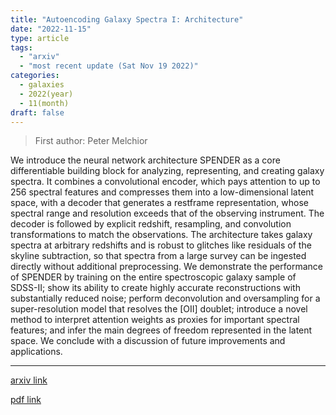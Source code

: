 ```yaml
---
title: "Autoencoding Galaxy Spectra I: Architecture"
date: "2022-11-15"
type: article
tags:
  - "arxiv"
  - "most recent update (Sat Nov 19 2022)"
categories:
  - galaxies
  - 2022(year)
  - 11(month)
draft: false
---
```


> First author: Peter Melchior

 We introduce the neural network architecture SPENDER as a core differentiable
building block for analyzing, representing, and creating galaxy spectra. It
combines a convolutional encoder, which pays attention to up to 256 spectral
features and compresses them into a low-dimensional latent space, with a
decoder that generates a restframe representation, whose spectral range and
resolution exceeds that of the observing instrument. The decoder is followed by
explicit redshift, resampling, and convolution transformations to match the
observations. The architecture takes galaxy spectra at arbitrary redshifts and
is robust to glitches like residuals of the skyline subtraction, so that
spectra from a large survey can be ingested directly without additional
preprocessing. We demonstrate the performance of SPENDER by training on the
entire spectroscopic galaxy sample of SDSS-II; show its ability to create
highly accurate reconstructions with substantially reduced noise; perform
deconvolution and oversampling for a super-resolution model that resolves the
[OII] doublet; introduce a novel method to interpret attention weights as
proxies for important spectral features; and infer the main degrees of freedom
represented in the latent space. We conclude with a discussion of future
improvements and applications.

---
[arxiv link](http://arxiv.org/abs/2211.07890v1)

[pdf link](http://arxiv.org/pdf/2211.07890v1)